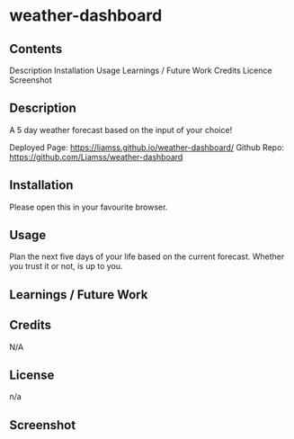 # weather-dashboard



## Contents
Description
Installation
Usage
Learnings / Future Work 
Credits
Licence
Screenshot

## Description

A 5 day weather forecast based on the input of your choice! 


Deployed Page: https://liamss.github.io/weather-dashboard/
Github Repo: https://github.com/Liamss/weather-dashboard

## Installation

Please open this in your favourite browser. 

## Usage

Plan the next five days of your life based on the current forecast. Whether you trust it or not, is up to you.


## Learnings / Future Work 





## Credits
N/A

## License
n/a

## Screenshot 





